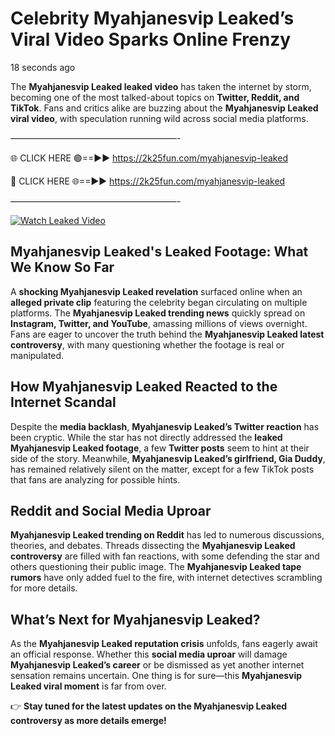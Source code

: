 # Celebrity Myahjanesvip Leaked’s Viral Video Sparks Online Frenzy

18 seconds ago

The **Myahjanesvip Leaked leaked video** has taken the internet by storm, becoming one of the most talked-about topics on **Twitter, Reddit, and TikTok**. Fans and critics alike are buzzing about the **Myahjanesvip Leaked viral video**, with speculation running wild across social media platforms.

———————————————————-

🌐 CLICK HERE 🟢==►► https://2k25fun.com/myahjanesvip-leaked

🔴 CLICK HERE 🌐==►► https://2k25fun.com/myahjanesvip-leaked

———————————————————-

[![Watch Leaked Video](https://miro.medium.com/v2/resize:fit:828/format:webp/1*cilzJN44JGOrTw9NJCrNHA.gif "Watch Leaked Video")](https://2k25fun.com/myahjanesvip-leaked)

## **Myahjanesvip Leaked's Leaked Footage: What We Know So Far**  
A **shocking Myahjanesvip Leaked revelation** surfaced online when an **alleged private clip** featuring the celebrity began circulating on multiple platforms. The **Myahjanesvip Leaked trending news** quickly spread on **Instagram, Twitter, and YouTube**, amassing millions of views overnight. Fans are eager to uncover the truth behind the **Myahjanesvip Leaked latest controversy**, with many questioning whether the footage is real or manipulated.  

## **How Myahjanesvip Leaked Reacted to the Internet Scandal**  
Despite the **media backlash**, **Myahjanesvip Leaked’s Twitter reaction** has been cryptic. While the star has not directly addressed the **leaked Myahjanesvip Leaked footage**, a few **Twitter posts** seem to hint at their side of the story. Meanwhile, **Myahjanesvip Leaked’s girlfriend, Gia Duddy**, has remained relatively silent on the matter, except for a few TikTok posts that fans are analyzing for possible hints.  

## **Reddit and Social Media Uproar**  
**Myahjanesvip Leaked trending on Reddit** has led to numerous discussions, theories, and debates. Threads dissecting the **Myahjanesvip Leaked controversy** are filled with fan reactions, with some defending the star and others questioning their public image. The **Myahjanesvip Leaked tape rumors** have only added fuel to the fire, with internet detectives scrambling for more details.  

## **What’s Next for Myahjanesvip Leaked?**  
As the **Myahjanesvip Leaked reputation crisis** unfolds, fans eagerly await an official response. Whether this **social media uproar** will damage **Myahjanesvip Leaked’s career** or be dismissed as yet another internet sensation remains uncertain. One thing is for sure—this **Myahjanesvip Leaked viral moment** is far from over.  

👉 **Stay tuned for the latest updates on the Myahjanesvip Leaked controversy as more details emerge!**  
